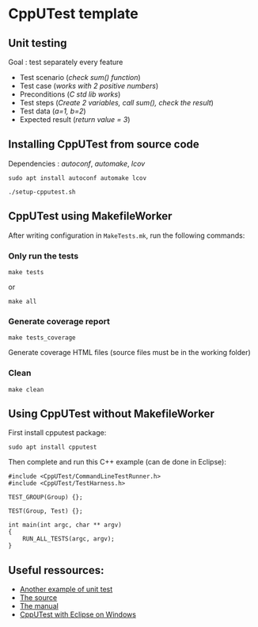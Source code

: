 # CppUTest template

## Unit testing

Goal : test separately every feature

 - Test scenario (*check sum() function*)
 - Test case (*works with 2 positive numbers*)
 - Preconditions (*C std lib works*)
 - Test steps (*Create 2 variables, call sum(), check the result*)
 - Test data (*a=1, b=2*)
 - Expected result (*return value = 3*)
 
## Installing CppUTest from source code

Dependencies : *autoconf*, *automake*, *lcov*

```
sudo apt install autoconf automake lcov
```

```
./setup-cpputest.sh
```

## CppUTest using MakefileWorker

After writing configuration in `MakeTests.mk`, run the following commands:

### Only run the tests
```
make tests
```
or
```
make all
```

### Generate coverage report
```
make tests_coverage
```
Generate coverage HTML files (source files must be in the working folder)


### Clean
```
make clean
```

## Using CppUTest without MakefileWorker

First install cpputest package:
```
sudo apt install cpputest
```

Then complete and run this C++ example (can de done in Eclipse):
```
#include <CppUTest/CommandLineTestRunner.h>
#include <CppUTest/TestHarness.h>

TEST_GROUP(Group) {};

TEST(Group, Test) {};

int main(int argc, char ** argv)
{
    RUN_ALL_TESTS(argc, argv);
}
```

## Useful ressources:

 - [Another example of unit test](https://github.com/flplv/UnitTestingEmbeddedC-Demo1)
 - [The source](https://github.com/cpputest/cpputest)
 - [The manual](https://cpputest.github.io/manual.html)
 - [CppUTest with Eclipse on Windows](https://github.com/miguelmoraperea/guide_setup_cpputest_eclipse_win_7)
